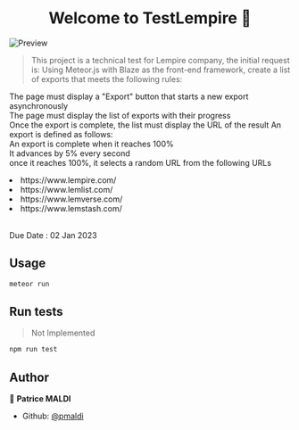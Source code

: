 <h1 align="center">Welcome to TestLempire 👋</h1>

![Preview](https://i.imgur.com/TusEEvb.png)

> This project is a technical test for Lempire company, the initial request is: Using Meteor.js with Blaze as the front-end framework, create a list of exports that meets the following rules:

<p>The page must display a "Export" button that starts a new export asynchronously<br>
The page must display the list of exports with their progress<br>
Once the export is complete, the list must display the URL of the result An export is defined as follows:<br>
An export is complete when it reaches 100%<br>
It advances by 5% every second<br>
once it reaches 100%, it selects a random URL from the following URLs<br></p>
<li>https://www.lempire.com/</li>
<li>https://www.lemlist.com/</li>
<li>https://www.lemverse.com/</li>
<li>https://www.lemstash.com/</li>
<br>
<p>Due Date : 02 Jan 2023</p>

## Usage

```sh
meteor run
```

## Run tests

> Not Implemented

```sh
npm run test
```

## Author

👤 **Patrice MALDI**

* Github: [@pmaldi](https://github.com/pmaldi)
